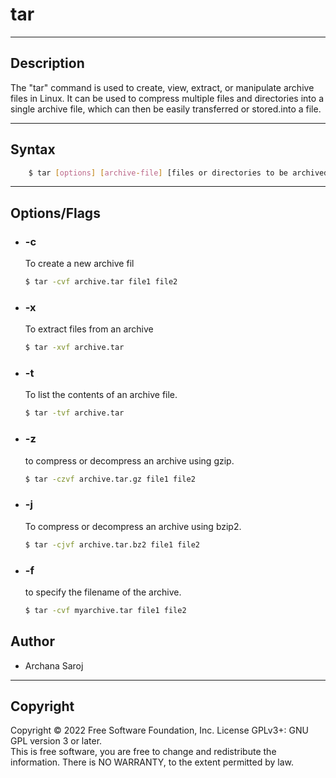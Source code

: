 # tar


---

## Description
The "tar" command is used to create, view, extract, or manipulate archive files in Linux. It can be used to compress multiple files and directories into a single archive file, which can then be easily transferred or stored.into a file.

---

## Syntax
```bash
    $ tar [options] [archive-file] [files or directories to be archived]
```

---

## Options/Flags
- ###  -c
    To create a new archive fil
    ```bash
    $ tar -cvf archive.tar file1 file2
    ```
- ### -x
    To extract files from an archive
    ```bash
    $ tar -xvf archive.tar
    ```
- ### -t
    To list the contents of an archive file.
    ```bash
    $ tar -tvf archive.tar

    ```
- ### -z
    to compress or decompress an archive using gzip.
    ```bash
    $ tar -czvf archive.tar.gz file1 file2
    ```
- ### -j
    To compress or decompress an archive using bzip2.
    ```bash
    $ tar -cjvf archive.tar.bz2 file1 file2
    ```
- ### -f
    to specify the filename of the archive.
    ```bash
    $ tar -cvf myarchive.tar file1 file2
    ```
## Author
-  Archana Saroj
---

## Copyright
Copyright © 2022 Free Software Foundation, Inc. License GPLv3+: GNU GPL version 3 or later. <br/>
This is free software, you are free to change and redistribute the information. There is NO WARRANTY, to the extent permitted by law.